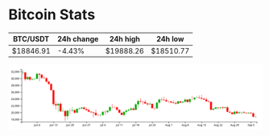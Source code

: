 # Bitcoin Stats

BTC/USDT|24h change|24h high|24h low|
|---|---|---|---|
|$18846.91|-4.43%|$19888.26|$18510.77|

<img src="./chart.svg">
